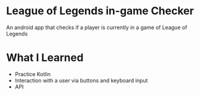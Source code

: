 # League of Legends in-game Checker
An android app that checks if a player is currently in a game of League of Legends

# What I Learned
* Practice Kotlin
* Interaction with a user via buttons and keyboard input
* API
